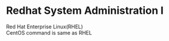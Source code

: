 # Redhat System Administration I

Red Hat Enterprise Linux(RHEL)  
CentOS command is same as RHEL

##
